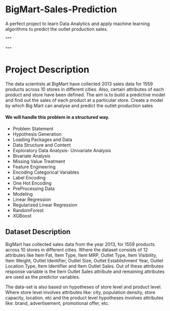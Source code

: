 # BigMart-Sales-Prediction
A perfect project to learn Data Analytics and apply machine learning algorithms to predict the outlet production sales.


"""



"""
# Project Description
The data scientists at BigMart have collected 2013 sales data for 1559 products across 10 stores in different cities. Also, certain attributes of each product and store have been defined. The aim is to build a predictive model and find out the sales of each product at a particular store. Create a model by which Big Mart can analyse and predict the outlet production sales

#### We will handle this problem in a structured way.

- Problem Statement
- Hypothesis Generation
- Loading Packages and Data
- Data Structure and Content
- Exploratory Data Analysis- Univariate Analysis
- Bivariate Analysis
- Missing Value Treatment
- Feature Engineering
- Encoding Categorical Variables
- Label Encoding
- One Hot Encoding
- PreProcessing Data
- Modeling
- Linear Regression
- Regularized Linear Regression
- RandomForest
- XGBoost

## Dataset Description 
BigMart has collected sales data from the year 2013, for 1559 products across 10 stores in different cities. Where the dataset consists of 12 attributes like Item Fat, Item Type, Item MRP, Outlet Type, Item Visibility, Item Weight, Outlet Identifier, Outlet Size, Outlet Establishment Year, Outlet Location Type, Item Identifier and Item Outlet Sales. Out of these attributes response variable is the Item Outlet Sales attribute and remaining attributes are used as the predictor variables. 

The data-set is also based on hypotheses of store level and product level. Where store level involves attributes like: city, population density, store capacity, location, etc and the product level hypotheses involves attributes like: brand, advertisement, promotional offer, etc.

